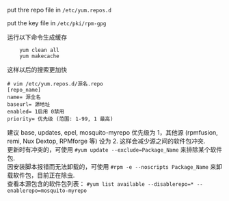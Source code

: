 put thre repo file in `/etc/yum.repos.d`

put the key file in `/etc/pki/rpm-gpg`

运行以下命令生成缓存
```
    yum clean all
    yum makecache
```
这样以后的搜索更加快

```
# vim /etc/yum.repos.d/源名.repo 
[repo_name] 
name= 源全名 
baseurl= 源地址 
enabled= 1启用 0禁用 
priority= 优先级 (范围: 1-99, 1 最高)
```
建议 base, updates, epel, mosquito-myrepo 优先级为 1，其他源 (rpmfusion, remi, Nux Dextop, RPMforge 等) 设为 2.
这样会减少源之间的软件包冲突.  
更新时有冲突的，可使用 `#yum update --exclude=Package_Name` 来排除某个软件包.  
因安装脚本报错而无法卸载的，可使用 `#rpm -e --noscripts Package_Name` 来卸载软件包，目前正在除虫.  
查看本源包含的软件包列表： `#yum list available --disablerepo=* --enablerepo=mosquito-myrepo`

